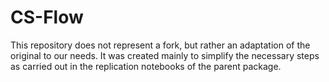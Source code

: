 # CS-Flow

This repository does not represent a fork, but rather an adaptation of the original to our needs.
It was created mainly to simplify the necessary steps as carried out in the replication notebooks of the parent package.
